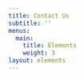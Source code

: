 ```yaml
---
title: Contact Us
subtitle: ''
menus:
  main:
    title: Elements
    weight: 3
layout: elements
---
```


